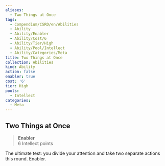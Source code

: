 ```yaml
---
aliases:
  - Two Things at Once
tags:
  - Compendium/CSRD/en/Abilities
  - Ability
  - Ability/Enabler
  - Ability/Cost/6
  - Ability/Tier/High
  - Ability/Pool/Intellect
  - Ability/Categories/Meta
title: Two Things at Once
collection: Abilities
kind: Ability
action: false
enabler: true
cost: '6'
tier: High
pools:
  - Intellect
categories:
  - Meta
---
```

## Two Things at Once  
>**Enabler**  
>6 Intellect points
  
The ultimate test: you divide your attention and take two separate actions this round. Enabler.